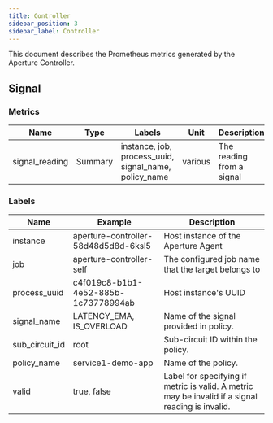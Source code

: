 ```yaml
---
title: Controller
sidebar_position: 3
sidebar_label: Controller
---
```


This document describes the Prometheus metrics generated by the Aperture
Controller.

## Signal

### Metrics

<!-- vale off -->

| Name           | Type    | Labels                                                | Unit    | Description               |
| -------------- | ------- | ----------------------------------------------------- | ------- | ------------------------- |
| signal_reading | Summary | instance, job, process_uuid, signal_name, policy_name | various | The reading from a signal |

<!-- vale on -->

### Labels

<!-- vale off -->

| Name           | Example                              | Description                                                                                      |
| -------------- | ------------------------------------ | ------------------------------------------------------------------------------------------------ |
| instance       | aperture-controller-58d48d5d8d-6ksl5 | Host instance of the Aperture Agent                                                              |
| job            | aperture-controller-self             | The configured job name that the target belongs to                                               |
| process_uuid   | c4f019c8-b1b1-4e52-885b-1c73778994ab | Host instance's UUID                                                                             |
| signal_name    | LATENCY_EMA, IS_OVERLOAD             | Name of the signal provided in policy.                                                           |
| sub_circuit_id | root                                 | Sub-circuit ID within the policy.                                                                |
| policy_name    | service1-demo-app                    | Name of the policy.                                                                              |
| valid          | true, false                          | Label for specifying if metric is valid. A metric may be invalid if a signal reading is invalid. |

<!-- vale on -->

